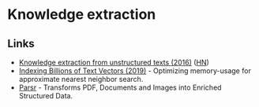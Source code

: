 # Knowledge extraction

## Links

- [Knowledge extraction from unstructured texts (2016)](https://blog.heuritech.com/2016/04/15/knowledge-extraction-from-unstructured-texts/) ([HN](https://news.ycombinator.com/item?id=20015109))
- [Indexing Billions of Text Vectors (2019)](https://0x65.dev/blog/2019-12-07/indexing-billions-of-text-vectors.html) - Optimizing memory-usage for approximate nearest neighbor search.
- [Parsr](https://github.com/axa-group/Parsr) - Transforms PDF, Documents and Images into Enriched Structured Data.
